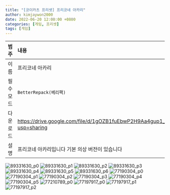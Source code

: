```yaml
---
title: "[코이카츠 프리셋] 프리코네 아카리"
author: kimjaywon2000
date: 2022-06-20 12:00:00 +0800
categories: [게임, 프리셋]
tags: [게임]
---
```


| 범주             | 내용            |
|:----------------|:---------------|
| 이름             | 프리코네 아카리  |
| 필수 모드         | `BetterRepack(베리팩)`       |
| 다운로드          | <https://drive.google.com/file/d/1gOZB1fuEbwP2H9Aa4gup1_joAhu6jJza/view?usp=sharing> |
| 설명             | 프리코네 아카리입니다 기본 의상 버전이 있습니다   |

![89331630_p0](https://user-images.githubusercontent.com/76558033/174602105-67004911-20f0-4dc1-8e19-d22e04dd5e0f.png)
![89331630_p1](https://user-images.githubusercontent.com/76558033/174602113-31bea032-1776-4441-8747-c90d3121be11.png)
![89331630_p2](https://user-images.githubusercontent.com/76558033/174602120-82d7c6bb-459c-46ff-81a4-cfc32cf369bc.png)
![89331630_p3](https://user-images.githubusercontent.com/76558033/174602124-56688a66-e897-49e8-b2e0-f7501ab4d3f3.png)
![89331630_p4](https://user-images.githubusercontent.com/76558033/174602127-78ea26b5-83f3-4441-b330-73ce2b336ea2.png)
![89331630_p5](https://user-images.githubusercontent.com/76558033/174602131-981bfa59-8f9a-4977-9465-956a7f825d23.png)
![89331630_p6](https://user-images.githubusercontent.com/76558033/174602132-ef30db55-4e67-4a94-b771-6c132d2ccf29.png)
![77190304_p0](https://user-images.githubusercontent.com/76558033/174602133-fb2fa853-1976-43f7-a768-dcbd2df7ae3a.png)
![77190304_p1](https://user-images.githubusercontent.com/76558033/174602138-2104ab45-f6eb-4eee-9cbc-5f0b31350c13.png)
![77190304_p2](https://user-images.githubusercontent.com/76558033/174602141-4595ea44-1ae7-427d-87e7-cc45071f067a.png)
![77190304_p3](https://user-images.githubusercontent.com/76558033/174602146-91b31c2c-9201-45c1-b5dd-d67e2d56dbdc.png)
![77190304_p4](https://user-images.githubusercontent.com/76558033/174602150-0d74b2b5-7775-4ed5-8dc8-d2d48741baf2.png)
![77190304_p5](https://user-images.githubusercontent.com/76558033/174602158-0c02e770-d17d-42e9-820d-6fd9e9d889e8.png)
![77210789_p0](https://user-images.githubusercontent.com/76558033/174602166-bbc048f2-1e48-4933-963f-df0e0b5e98e6.png)
![77197917_p0](https://user-images.githubusercontent.com/76558033/174602167-1d5b061e-2b6b-412f-9cd5-96cabe081250.png)
![77197917_p1](https://user-images.githubusercontent.com/76558033/174602171-e68ec4b3-e14b-4d55-9354-eb6fe3fccbff.png)
![77197917_p2](https://user-images.githubusercontent.com/76558033/174602176-154c7f77-16ba-43a9-971e-fb9531813af3.png)
